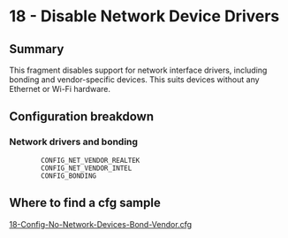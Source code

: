 # 18 - Disable Network Device Drivers

## Summary

This fragment disables support for network interface drivers, including bonding and vendor-specific devices. This suits devices without any Ethernet or Wi-Fi hardware.

## Configuration breakdown

### Network drivers and bonding

```none
        CONFIG_NET_VENDOR_REALTEK
        CONFIG_NET_VENDOR_INTEL
        CONFIG_BONDING
```


## Where to find a cfg sample


[18-Config-No-Network-Devices-Bond-Vendor.cfg](https://raw.githubusercontent.com/redpesk-devtools/kernel-config-optimization/refs/heads/master/beagle-board/6.6.32/packaging/18-Config-No-Network-Devices-Bond-Vendor.cfg)